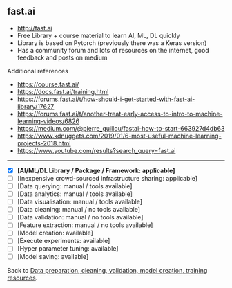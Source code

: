 ## fast.ai

- http://fast.ai
- Free Library + course material to learn AI, ML, DL quickly 
- Library is based on Pytorch (previously there was a Keras version)
- Has a community forum and lots of resources on the internet, good feedback and posts on medium

Additional references

- https://course.fast.ai/
- https://docs.fast.ai/training.html
- https://forums.fast.ai/t/how-should-i-get-started-with-fast-ai-library/17627
- https://forums.fast.ai/t/another-treat-early-access-to-intro-to-machine-learning-videos/6826
- https://medium.com/@pierre_guillou/fastai-how-to-start-663927d4db63
- https://www.kdnuggets.com/2019/01/6-most-useful-machine-learning-projects-2018.html
- https://www.youtube.com/results?search_query=fast.ai

---

- [x] **[AI/ML/DL Library / Package / Framework: applicable]**
- [ ] [Inexpensive crowd-sourced infrastructure sharing: applicable]
- [ ] [Data querying: manual / tools available] 
- [ ] [Data analytics: manual / tools available] 
- [ ] [Data visualisation: manual / tools available] 
- [ ] [Data cleaning: manual / no tools available] 
- [ ] [Data validation: manual / no tools available] 
- [ ] [Feature extraction: manual / no tools available] 
- [ ] [Model creation: available] 
- [ ] [Execute experiments: available]
- [ ] [Hyper parameter tuning: available] 
- [ ] [Model saving: available]

Back to [Data preparation, cleaning, validation, model creation, training resources](README.md).